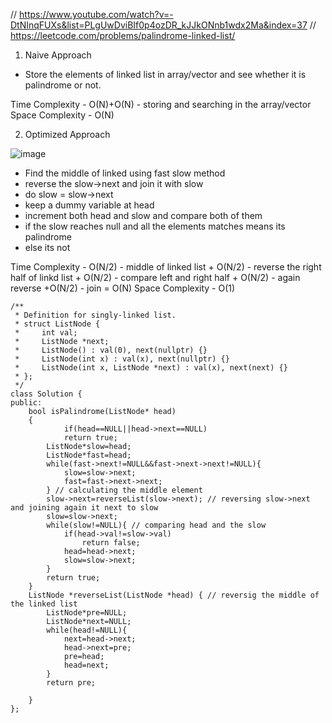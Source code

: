 // https://www.youtube.com/watch?v=-DtNInqFUXs&list=PLgUwDviBIf0p4ozDR_kJJkONnb1wdx2Ma&index=37
// https://leetcode.com/problems/palindrome-linked-list/

1. Naive Approach

- Store the elements of linked list in array/vector and see whether it is palindrome or not.

Time Complexity - O(N)+O(N) - storing and searching in the array/vector
Space Complexity - O(N)

2. Optimized Approach 

![image](https://user-images.githubusercontent.com/53824950/142026757-74a8c25f-8f97-4760-823d-9e05d72299d0.png)

- Find the middle of linked using fast slow method
- reverse the slow->next and join it with slow
- do slow = slow->next 
- keep a dummy variable at head
- increment both head and slow and compare both of them
- if the slow reaches null and all the elements matches means its palindrome
- else its not



Time Complexity - O(N/2) - middle of linked list + O(N/2) - reverse the right half of linkd list + O(N/2) - compare left and right half + O(N/2) - again reverse +O(N/2) - join = O(N) 
Space Complexity - O(1)

```
/**
 * Definition for singly-linked list.
 * struct ListNode {
 *     int val;
 *     ListNode *next;
 *     ListNode() : val(0), next(nullptr) {}
 *     ListNode(int x) : val(x), next(nullptr) {}
 *     ListNode(int x, ListNode *next) : val(x), next(next) {}
 * };
 */
class Solution {
public:
    bool isPalindrome(ListNode* head)
    {
            if(head==NULL||head->next==NULL)
            return true;
        ListNode*slow=head;
        ListNode*fast=head;
        while(fast->next!=NULL&&fast->next->next!=NULL){
            slow=slow->next;
            fast=fast->next->next;
        } // calculating the middle element
        slow->next=reverseList(slow->next); // reversing slow->next and joining again it next to slow
        slow=slow->next;
        while(slow!=NULL){ // comparing head and the slow
            if(head->val!=slow->val)
                return false;
            head=head->next;
            slow=slow->next;
        }
        return true;
    }
    ListNode *reverseList(ListNode *head) { // reversig the middle of the linked list
        ListNode*pre=NULL;
        ListNode*next=NULL;
        while(head!=NULL){
            next=head->next;
            head->next=pre;
            pre=head;
            head=next;
        }
        return pre;
        
    }
};
```
